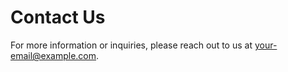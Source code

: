 # Contact Us

For more information or inquiries, please reach out to us at [your-email@example.com](mailto:your-email@example.com).
